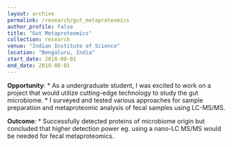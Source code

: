 ```yaml
---
layout: archive
permalink: /research/gut_metaproteomics
author_profile: false
title: "Gut Metaproteomics"
collection: research
venue: "Indian Institute of Science"
location: "Bengaluru, India"
start_date: 2018-08-01
end_date: 2019-08-01
---
```


**Opportunity**:
    * As a undergraduate student, I was excited to work on a project that would utilize cutting-edge technology to study the gut microbiome.
    * I surveyed and tested various approaches for sample preparation and metaproteomic analysis of fecal samples using LC-MS/MS.

**Outcome**:
    * Successfully detected proteins of microbiome origin but concluded that higher detection power eg. using a nano-LC MS/MS would be needed for fecal metaproteomics.

